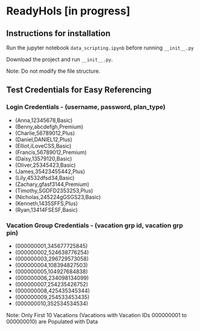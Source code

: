 # ReadyHols [in progress]

## Instructions for installation
Run the jupyter notebook `data_scripting.ipynb` before running `__init__.py`

Download the project and run `__init__.py`.

Note: Do not modify the file structure. 

## Test Credentials for Easy Referencing
### Login Credentials - (username, password, plan_type)
- (Anna,12345678,Basic)
- (Benny,abcdefgh,Premium)
- (Charlie,56789012,Plus)
- (Daniel,DANIEL12,Plus)
- (Elliot,iLoveCSS,Basic)
- (Francis,56789012,Premium)
- (Daisy,13579120,Basic)
- (Oliver,25345423,Basic)
- (James,35423455442,Plus)
- (Lily,4532dfsd34,Basic)
- (Zachary,gfasf3144,Premium)
- (Timothy,SGDFD2353253,Plus)
- (Nicholas,245224gGSGS23,Basic)
- (Kenneth,1435SFFS,Plus)
- (Ryan,13414FSESF,Basic)

### Vacation Group Credentials - (vacation grp id, vacation grp pin)
- (000000001,345677725845)
- (000000002,524638776254)
- (000000003,296729573058)
- (000000004,108394827503)
- (000000005,104927684838)
- (000000006,234098134099)
- (000000007,254235426752)
- (000000008,425435345344)
- (000000009,254533453435)
- (000000010,352534534534)

Note: Only First 10 Vacations (Vacations with Vacation IDs 000000001 to 000000010) are Populated with Data
